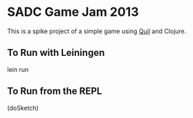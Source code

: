 SADC Game Jam 2013
===
This is a spike project of a simple game using [Quil](https://github.com/quil/quil) and Clojure.

To Run with Leiningen
---
lein run

To Run from the REPL
---
(doSketch)
